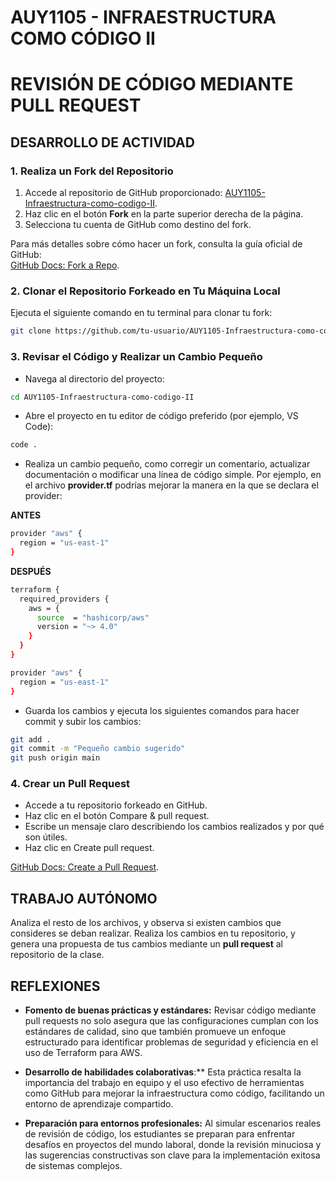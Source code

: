 # AUY1105 - INFRAESTRUCTURA COMO CÓDIGO II

# REVISIÓN DE CÓDIGO MEDIANTE PULL REQUEST

## DESARROLLO DE ACTIVIDAD

### 1. Realiza un Fork del Repositorio

1. Accede al repositorio de GitHub proporcionado: [AUY1105-Infraestructura-como-codigo-II](https://github.com/Fundacion-Instituto-Profesional-Duoc-UC/AUY1105-Infraestructura-como-codigo-II).  
2. Haz clic en el botón **Fork** en la parte superior derecha de la página.  
3. Selecciona tu cuenta de GitHub como destino del fork.

Para más detalles sobre cómo hacer un fork, consulta la guía oficial de GitHub:  
[GitHub Docs: Fork a Repo](https://docs.github.com/en/get-started/quickstart/fork-a-repo).

### 2. Clonar el Repositorio Forkeado en Tu Máquina Local

Ejecuta el siguiente comando en tu terminal para clonar tu fork:

```bash
git clone https://github.com/tu-usuario/AUY1105-Infraestructura-como-codigo-II.git
```

### 3. Revisar el Código y Realizar un Cambio Pequeño

- Navega al directorio del proyecto:
```bash
cd AUY1105-Infraestructura-como-codigo-II
```
- Abre el proyecto en tu editor de código preferido (por ejemplo, VS Code):
```bash
code .
```
- Realiza un cambio pequeño, como corregir un comentario, actualizar documentación o modificar una línea de código simple. Por ejemplo, en el archivo **provider.tf** podrías mejorar la manera en la que se declara el provider:

**ANTES**

```bash
provider "aws" {
  region = "us-east-1"
}
```

**DESPUÉS**
```bash
terraform {
  required_providers {
    aws = {
      source  = "hashicorp/aws"
      version = "~> 4.0"
    }
  }
}

provider "aws" {
  region = "us-east-1"
}
```

- Guarda los cambios y ejecuta los siguientes comandos para hacer commit y subir los cambios:
```bash
git add .
git commit -m "Pequeño cambio sugerido"
git push origin main
```
### 4. Crear un Pull Request

- Accede a tu repositorio forkeado en GitHub.
- Haz clic en el botón Compare & pull request.
- Escribe un mensaje claro describiendo los cambios realizados y por qué son útiles.
- Haz clic en Create pull request.

[GitHub Docs: Create a Pull Request](https://docs.github.com/en/pull-requests/collaborating-with-pull-requests/proposing-changes-to-your-work-with-pull-requests/about-pull-requests).

## TRABAJO AUTÓNOMO

Analiza el resto de los archivos, y observa si existen cambios que consideres se deban realizar. Realiza los cambios en tu repositorio, y genera una propuesta de tus cambios mediante un **pull request** al repositorio de la clase.

## REFLEXIONES

- **Fomento de buenas prácticas y estándares:** Revisar código mediante pull requests no solo asegura que las configuraciones cumplan con los estándares de calidad, sino que también promueve un enfoque estructurado para identificar problemas de seguridad y eficiencia en el uso de Terraform para AWS.

- **Desarrollo de habilidades colaborativas**:** Esta práctica resalta la importancia del trabajo en equipo y el uso efectivo de herramientas como GitHub para mejorar la infraestructura como código, facilitando un entorno de aprendizaje compartido.

- **Preparación para entornos profesionales:** Al simular escenarios reales de revisión de código, los estudiantes se preparan para enfrentar desafíos en proyectos del mundo laboral, donde la revisión minuciosa y las sugerencias constructivas son clave para la implementación exitosa de sistemas complejos.
